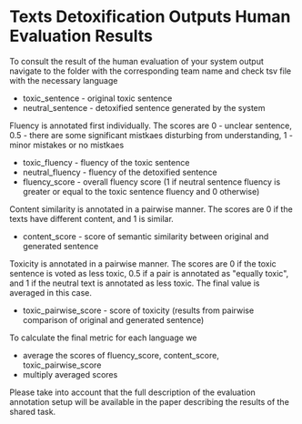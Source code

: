 # Texts Detoxification Outputs Human Evaluation Results
To consult the result of the human evaluation of your system output navigate to the folder with the corresponding team name and check tsv file with the necessary language

- toxic_sentence - original toxic sentence
- neutral_sentence - detoxified sentence generated by the system

Fluency is annotated first individually. The scores are 0 - unclear sentence, 0.5 - there are some significant mistkaes disturbing from understanding, 1 - minor mistakes or no mistkaes
- toxic_fluency - fluency of the toxic sentence
- neutral_fluency - fluency of the detoxified sentence
- fluency_score - overall fluency score (1 if neutral sentence fluency is greater or equal to the toxic sentence fluency and 0 otherwise)


Content similarity is annotated in a pairwise manner. The scores are 0 if the texts have different content, and 1 is similar.
- content_score - score of semantic similarity between original and generated sentence

Toxicity is annotated in a pairwise manner. The scores are 0 if the toxic sentence is voted as less toxic, 0.5 if a pair is annotated as "equally toxic", and 1 if the neutral text is annotated as less toxic.  The final value is averaged in this case.
- toxic_pairwise_score - score of toxicity (results from pairwise comparison of original and generated sentence)

To calculate the final metric for each language we
- average the scores of fluency_score, content_score, toxic_pairwise_score
- multiply averaged scores

Please take into account that the full description of the evaluation annotation setup will be available in the paper describing the results of the shared task.

